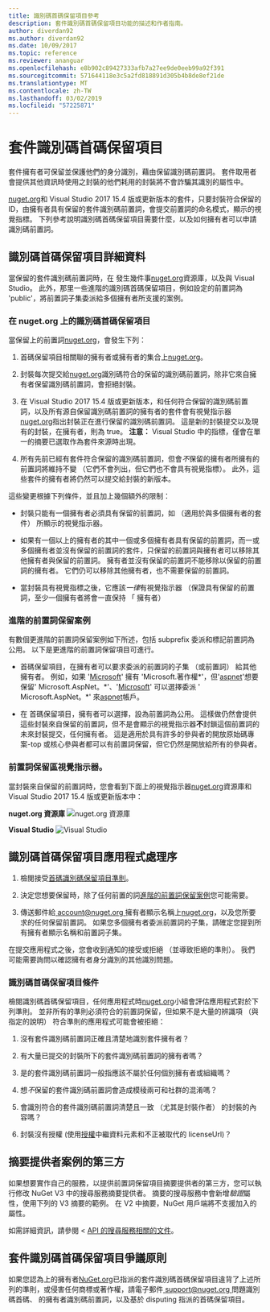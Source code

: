 ```yaml
---
title: 識別碼首碼保留項目參考
description: 套件識別碼首碼保留項目功能的描述和作者指南。
author: diverdan92
ms.author: diverdan92
ms.date: 10/09/2017
ms.topic: reference
ms.reviewer: ananguar
ms.openlocfilehash: e8b902c89427333afb7a27ee9de0eeb99a92f391
ms.sourcegitcommit: 571644118e3c5a2fd818891d305b4b8de8ef21de
ms.translationtype: MT
ms.contentlocale: zh-TW
ms.lasthandoff: 03/02/2019
ms.locfileid: "57225871"
---
```

# <a name="package-id-prefix-reservation"></a>套件識別碼首碼保留項目

套件擁有者可保留並保護他們的身分識別，藉由保留識別碼前置詞。 套件取用者會提供其他資訊時使用之封裝的他們耗用的封裝將不會詐騙其識別的屬性中。 

[nuget.org](https://www.nuget.org/)和 Visual Studio 2017 15.4 版或更新版本的套件，只要封裝符合保留的 ID，由擁有者具有保留的套件識別碼前置詞，會提交前置詞的命名模式，顯示的視覺指標。 下列參考說明識別碼首碼保留項目需要什麼，以及如何擁有者可以申請識別碼前置詞。

## <a name="id-prefix-reservation-details"></a>識別碼首碼保留項目詳細資料

當保留的套件識別碼前置詞時，在 發生幾件事[nuget.org](https://www.nuget.org/)資源庫，以及與 Visual Studio。 此外，那里一些進階的識別碼首碼保留項目，例如設定的前置詞為 'public'，將前置詞子集委派給多個擁有者所支援的案例。

### <a name="id-prefix-reservation-on-nugetorg"></a>在 nuget.org 上的識別碼首碼保留項目

當保留上的前置詞[nuget.org](https://www.nuget.org/)，會發生下列：

1. 首碼保留項目相關聯的擁有者或擁有者的集合上[nuget.org](https://www.nuget.org/)。

1. 封裝每次提交給[nuget.org](https://www.nuget.org/)識別碼符合的保留的識別碼前置詞，除非它來自擁有者保留識別碼前置詞，會拒絕封裝。

1. 在 Visual Studio 2017 15.4 版或更新版本，和任何符合保留的識別碼前置詞，以及所有源自保留識別碼前置詞的擁有者的套件會有視覺指示器[nuget.org](https://www.nuget.org/)指出封裝正在進行保留的識別碼前置詞。 這是新的封裝提交以及現有的封裝，在擁有者，則為 true。 **注意：** Visual Studio 中的指標，僅會在單一的摘要已選取作為套件來源時出現。

1. 所有先前已經有套件符合保留的識別碼前置詞，但會*不*保留的擁有者所擁有的前置詞將維持不變 （它們不會列出，但它們也不會具有視覺指標）。 此外，這些套件的擁有者將仍然可以提交給封裝的新版本。

這些變更根據下列條件，並且加上幾個額外的限制：

- 封裝只能有一個擁有者必須具有保留的前置詞，如 （適用於與多個擁有者的套件） 所顯示的視覺指示器。

- 如果有一個以上的擁有者的其中一個或多個擁有者具有保留的前置詞，而一或多個擁有者並沒有保留的前置詞的套件，只保留的前置詞與擁有者可以移除其他擁有者與保留的前置詞。 擁有者並沒有保留的前置詞不能移除以保留的前置詞的擁有者。 它們仍可以移除其他擁有者，也不需要保留的前置詞。

- 當封裝具有視覺指標之後，它應該*一律*有視覺指示器 （保證具有保留的前置詞，至少一個擁有者將會一直保持 「 擁有者）

### <a name="advanced-prefix-reservation-scenarios"></a>進階的前置詞保留案例

有數個更進階的前置詞保留案例如下所述，包括 subprefix 委派和標記前置詞為公用。 以下是更進階的前置詞保留項目可進行。 

- 首碼保留項目，在擁有者可以要求委派的前置詞的子集 （或前置詞） 給其他擁有者。 例如，如果 '[Microsoft](https://www.nuget.org/profiles/microsoft)' 擁有 'Microsoft.著作權\*'，但'[aspnet](https://www.nuget.org/profiles/aspnet)'想要保留' Microsoft.AspNet。\*'、'[Microsoft](https://www.nuget.org/profiles/microsoft)' 可以選擇委派 ' Microsoft.AspNet。\*' 來[aspnet](https://www.nuget.org/profiles/aspnet)帳戶。

- 在 首碼保留項目，擁有者可以選擇，設為前置詞為公用。 這樣做仍然會提供這些封裝來自保留的前置詞，但不是會顯示的視覺指示器**不**封鎖這個前置詞的未來封裝提交，任何擁有者。 這是適用於具有許多的參與者的開放原始碼專案-top 或核心參與者都可以有前置詞保留，但它仍然是開放給所有的參與者。 

### <a name="prefix-reservation-visual-indicator"></a>前置詞保留區視覺指示器。

當封裝來自保留的前置詞時，您會看到下面上的視覺指示器[nuget.org](https://www.nuget.org/)資源庫和 Visual Studio 2017 15.4 版或更新版本中：

**nuget.org 資源庫**
![nuget.org 資源庫](media/nuget-gallery-reserved-prefix.png)

**Visual Studio**
![Visual Studio](media/visual-studio-reserved-prefix.png)

## <a name="id-prefix-reservation-application-process"></a>識別碼首碼保留項目應用程式處理序

1. 檢閱接受[首碼識別碼保留項目準則](#id-prefix-reservation-criteria)。

2. 決定您想要保留時，除了任何前置的詞[進階的前置詞保留案例](#advanced-prefix-reservation-scenarios)您可能需要。

3. 傳送郵件給[ account@nuget.org ](mailto:account@nuget.org)擁有者顯示名稱上[nuget.org](https://www.nuget.org/)，以及您所要求的任何保留前置詞。 如果您多個擁有者委派前置詞的子集，請確定您提到所有擁有者顯示名稱和前置詞子集。

在提交應用程式之後，您會收到通知的接受或拒絕 （並導致拒絕的準則）。 我們可能需要詢問以確認擁有者身分識別的其他識別問題。

### <a name="id-prefix-reservation-criteria"></a>識別碼首碼保留項目條件

檢閱識別碼首碼保留項目，任何應用程式時[nuget.org](https://www.nuget.org/)小組會評估應用程式對於下列準則。 並非所有的準則必須符合的前置詞保留，但如果不是大量的辨識項 （與指定的說明） 符合準則的應用程式可能會被拒絕：

1. 沒有套件識別碼前置詞正確且清楚地識別套件擁有者？

1. 有大量已提交的封裝所下的套件識別碼前置詞的擁有者嗎？

1. 是的套件識別碼前置詞一般指應該不屬於任何個別擁有者或組織嗎？

1. 想*不*保留的套件識別碼前置詞會造成模稜兩可和社群的混淆嗎？

1. 會識別符合的套件識別碼前置詞清楚且一致 （尤其是封裝作者） 的封裝的內容嗎？

1. 封裝沒有授權 (使用[授權](https://docs.microsoft.com/en-us/nuget/reference/nuspec#license)中繼資料元素和不正被取代的 licenseUrl)？

## <a name="third-party-feed-provider-scenarios"></a>摘要提供者案例的第三方

如果想要實作自己的服務，以提供前置詞保留項目摘要提供者的第三方，您可以執行修改 NuGet V3 中的搜尋服務摘要提供者。 摘要的搜尋服務中會新增*驗證*屬性，使用下列的 V3 摘要的範例。 在 V2 中摘要，NuGet 用戶端將不支援加入的屬性。

如需詳細資訊，請參閱 < [API 的搜尋服務相關的文件](../api/search-query-service-resource.md)。

## <a name="package-id-prefix-reservation-dispute-policy"></a>套件識別碼首碼保留項目爭議原則
如果您認為上的擁有者[NuGet.org](https://www.nuget.org)已指派的套件識別碼首碼保留項目違背了上述所列的準則，或侵害任何商標或著作權，請電子郵件[ support@nuget.org ](mailto:support@nuget.org)問題識別碼首碼、 的擁有者識別碼前置詞，以及基於 disputing 指派的首碼保留項目。

